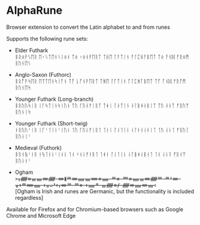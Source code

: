 # AlphaRune

Browser extension to convert the Latin alphabet to and from runes

Supports the following rune sets:
* Elder Futhark  
ᛒᚱᛟᚹᛊᛖᚱ ᛖᚲᛊᛏᛖᚾᛊᛁᛟᚾ ᛏᛟ ᚲᛟᚾᚹᛖᚱᛏ ᛏᚺᛖ ᛚᚨᛏᛁᚾ ᚨᛚᛈᚺᚨᛒᛖᛏ ᛏᛟ ᚨᚾᛞ ᚠᚱᛟᛗ ᚱᚢᚾᛖᛊ

* Anglo-Saxon (Futhorc)  
ᛒᚱᚩᚹᛋᛖᚱ ᛖᛉᛏᛖᚾᛋᛁᚩᚾ ᛏᚩ ᚳᚩᚾᚹᛖᚱᛏ ᛏᚻᛖ ᛚᚪᛏᛁᚾ ᚪᛚᛈᚻᚪᛒᛖᛏ ᛏᚩ ᚪᚾᛞ ᚠᚱᚩᛗ ᚱᚢᚾᛖᛋ

* Younger Futhark (Long-branch)  
ᛒᚱᚢᚢᛋᛁᚱ ᛁᚴᛋᛏᛁᚾᛋᛁᚢᚾ ᛏᚢ ᚴᚢᚾᚠᛁᚱᛏ ᛏᚼᛁ ᛚᛅᛏᛁᚾ ᛅᛚᛒᚼᛅᛒᛁᛏ ᛏᚢ ᛅᚾᛏ ᚠᚱᚢᛘ ᚱᚢᚾᛁᛋ 

* Younger Futhark (Short-twig)  
ᛓᚱᚢᚢᛌᛁᚱ ᛁᚴᛌᛐᛁᚿᛌᛁᚢᚿ ᛐᚢ ᚴᚢᚿᚠᛁᚱᛐ ᛐᚽᛁ ᛚᛆᛐᛁᚿ ᛆᛚᛓᚽᛆᛓᛁᛐ ᛐᚢ ᛆᚿᛐ ᚠᚱᚢᛙ ᚱᚢᚿᛁᛌ

* Medieval (Futhork)  
ᛒᚱᚮᚥᛌᛂᚱ ᛂᛪᛐᛂᚿᛌᛁᚮᚿ ᛐᚮ ᛍᚮᚿᚠᛂᚱᛐ ᛐᚼᛂ ᛚᛆᛐᛁᚿ ᛆᛚᛔᚼᛆᛒᛂᛐ ᛐᚮ ᛆᚿᛑ ᚡᚱᚮᛘ ᚱᚢᚿᛂᛌ

* Ogham  
᚛ᚁᚏᚑᚃᚄᚓᚏ ᚓᚕᚈᚓᚅᚄᚔᚑᚅ ᚈᚑ ᚉᚑᚅᚃᚓᚏᚈ ᚈᚆᚓ ᚂᚐᚈᚔᚅ ᚐᚂᚚᚆᚐᚁᚓᚈ ᚈᚑ ᚐᚅᚇ ᚃᚏᚑᚋ ᚏᚒᚅᚓᚄ᚜  
[Ogham is Irish and runes are Germanic, but the functionality is included regardless]

Available for Firefox and for Chromium-based browsers such as Google Chrome and Microsoft Edge
